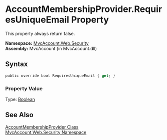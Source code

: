 AccountMembershipProvider.RequiresUniqueEmail Property
======================================================
This property always return false.

**Namespace:** [MvcAccount.Web.Security][1]  
**Assembly:** MvcAccount (in MvcAccount.dll)

Syntax
------

```csharp
public override bool RequiresUniqueEmail { get; }
```

### Property Value
Type: [Boolean][2]

See Also
--------
[AccountMembershipProvider Class][3]  
[MvcAccount.Web.Security Namespace][1]  

[1]: ../README.md
[2]: http://msdn2.microsoft.com/en-us/library/a28wyd50
[3]: README.md